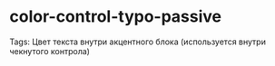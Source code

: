 # color-control-typo-passive

Tags: Цвет текста внутри акцентного блока (используется внутри чекнутого контрола)